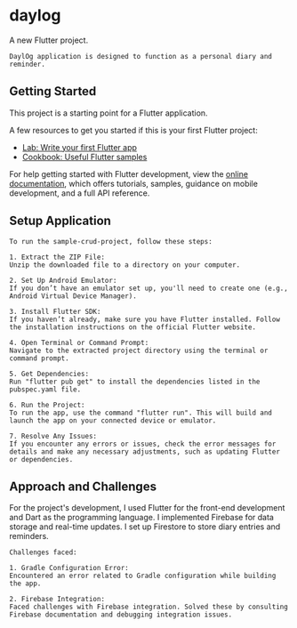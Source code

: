 # daylog

A new Flutter project.

    DaylOg application is designed to function as a personal diary and reminder.

## Getting Started

This project is a starting point for a Flutter application.

A few resources to get you started if this is your first Flutter project:

- [Lab: Write your first Flutter app](https://docs.flutter.dev/get-started/codelab)
- [Cookbook: Useful Flutter samples](https://docs.flutter.dev/cookbook)

For help getting started with Flutter development, view the
[online documentation](https://docs.flutter.dev/), which offers tutorials,
samples, guidance on mobile development, and a full API reference.

## Setup Application

    To run the sample-crud-project, follow these steps:

    1. Extract the ZIP File:
    Unzip the downloaded file to a directory on your computer.

    2. Set Up Android Emulator: 
    If you don’t have an emulator set up, you'll need to create one (e.g., Android Virtual Device Manager).

    3. Install Flutter SDK:
    If you haven’t already, make sure you have Flutter installed. Follow the installation instructions on the official Flutter website.

    4. Open Terminal or Command Prompt:
    Navigate to the extracted project directory using the terminal or command prompt.

    5. Get Dependencies:
    Run "flutter pub get" to install the dependencies listed in the pubspec.yaml file.
   
    6. Run the Project:
    To run the app, use the command "flutter run". This will build and launch the app on your connected device or emulator.

    7. Resolve Any Issues:
    If you encounter any errors or issues, check the error messages for details and make any necessary adjustments, such as updating Flutter or dependencies.

## Approach and Challenges

For the project's development, I used Flutter for the front-end development and Dart as the programming language. I implemented Firebase for data storage and real-time updates. I set up Firestore to store diary entries and reminders.

    Challenges faced:
    
    1. Gradle Configuration Error:
    Encountered an error related to Gradle configuration while building the app.

    2. Firebase Integration:
    Faced challenges with Firebase integration. Solved these by consulting Firebase documentation and debugging integration issues.
 
